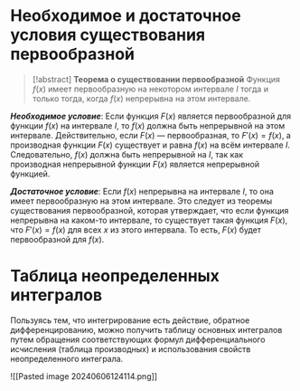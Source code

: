 # Необходимое и достаточное условия существования первообразной

> [!abstract] **Теорема о существовании первообразной**
>Функция $f(x)$ имеет первообразную на некотором интервале $I$ тогда и только тогда, когда $f(x)$ непрерывна на этом интервале.

***Необходимое условие***:
Если функция $F(x)$ является первообразной для функции $f(x)$ на интервале $I$, то $f(x)$ должна быть непрерывной на этом интервале. Действительно, если $F(x)$ — первообразная, то $F'(x)=f(x)$, а производная функции $F(x)$ существует и равна $f(x)$ на всём интервале $I$. Следовательно, $f(x)$ должна быть непрерывной на $I$, так как производная непрерывной функции $F(x)$ является непрерывной функцией.

***Достаточное условие***:
Если $f(x)$ непрерывна на интервале $I$, то она имеет первообразную на этом интервале. Это следует из теоремы существования первообразной, которая утверждает, что если функция непрерывна на каком-то интервале, то существует такая функция $F(x)$, что $F'(x)=f(x)$ для всех $x$ из этого интервала. То есть, $F(x)$ будет первообразной для $f(x)$.
# Таблица неопределенных интегралов

Пользуясь тем, что интегрирование есть действие, обратное дифференцированию, можно получить таблицу основных интегралов путем обращения соответствующих формул дифференциального исчисления (таблица производных) и использования свойств неопределенного интеграла.

![[Pasted image 20240606124114.png]]